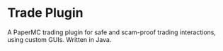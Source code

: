 # Trade Plugin

A PaperMC trading plugin for safe and scam-proof trading interactions, using custom GUIs. Written in Java.
